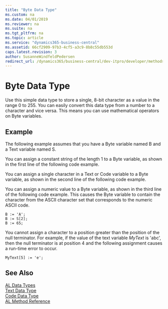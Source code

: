 ```yaml
---
title: "Byte Data Type"
ms.custom: na
ms.date: 04/01/2019
ms.reviewer: na
ms.suite: na
ms.tgt_pltfrm: na
ms.topic: article
ms.service: "dynamics365-business-central"
ms.assetid: 66cf2909-97b3-4cf5-a3c9-8b8c55db553d
caps.latest.revision: 3
author: SusanneWindfeldPedersen
redirect_url: /dynamics365/business-central/dev-itpro/developer/methods-auto/library
---
```

# Byte Data Type
Use this simple data type to store a single, 8-bit character as a value in the range 0 to 255. You can easily convert this data type from a number to a character and vice versa. This means you can use mathematical operators on Byte variables.  
  
## Example  
 The following example assumes that you have a Byte variable named B and a Text variable named S.  
  
 You can assign a constant string of the length 1 to a Byte variable, as shown in the first line of the following code example.  
  
 You can assign a single character in a Text or Code variable to a Byte variable, as shown in the second line of the following code example.  
  
 You can assign a numeric value to a Byte variable, as shown in the third line of the following code example. This causes the Byte variable to contain the character from the ASCII character set that corresponds to the numeric ASCII code.  
  
```  
B := 'A';  
B := S[2];  
B := 65;  
```  
  
 You cannot assign a character to a position greater than the position of the null terminator. For example, if the value of the text variable *MyText* is 'abc', then the null terminator is at position 4 and the following assignment causes a run-time error to occur.  
  
```  
MyText[5] := 'e';  
```  
  
## See Also  
[AL Data Types](devenv-al-data-types.md)  
[Text Data Type](devenv-text-data-type.md)   
[Code Data Type](devenv-code-data-type.md)  
[AL Method Reference](../methods/devenv-al-method-reference.md)  